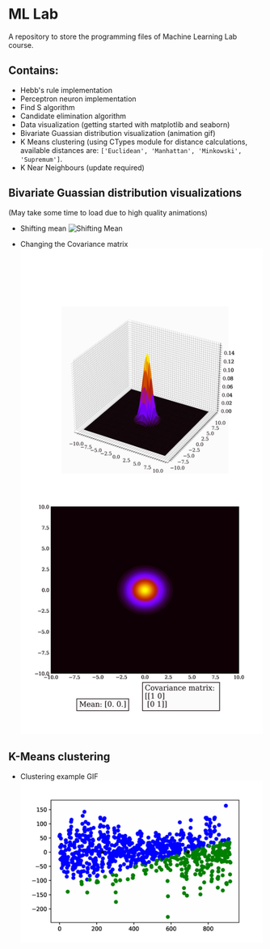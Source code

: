 
# ML Lab

A repository to store the programming files of Machine Learning Lab course.

## Contains:

- Hebb's rule implementation
- Perceptron neuron implementation
- Find S algorithm
- Candidate elimination algorithm
- Data visualization (getting started with matplotlib and seaborn)
- Bivariate Guassian distribution visualization (animation gif)
- K Means clustering (using CTypes module for distance calculations, available distances are: `['Euclidean', 'Manhattan', 'Minkowski', 'Supremum']`.
- K Near Neighbours (update required)


## Bivariate Guassian distribution visualizations

(May take some time to load due to high quality animations)

- Shifting mean
![Shifting Mean](https://github.com/hariharan-tech/ML_Lab/blob/master/05_data_viz/05b_guassian_distribution/shifting_mean.gif)

- Changing the Covariance matrix
![Shifting Covariance](https://github.com/hariharan-tech/ML_Lab/blob/master/05_data_viz/05b_guassian_distribution/shifting_covariance.gif)

## K-Means clustering

- Clustering example GIF
![Clustering gif](https://github.com/hariharan-tech/ML_Lab/blob/master/06_kmeans/clustering_1.gif)
